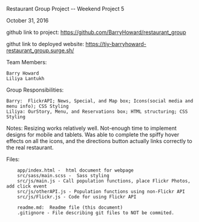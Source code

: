 Restaurant Group Project -- Weekend Project 5

October 31, 2016

github link to project: https://github.com/BarryHoward/restaurant_group

githut link to deployed website:  https://tiy-barryhoward-restaurant_group.surge.sh/


Team Members:
	
	Barry Howard
	Liliya Lantukh


Group Responsibilities:

	Barry:  FlickrAPI; News, Special, and Map box; Icons(social media and menu info); CSS Styling
	Liliya: OurStory, Menu, and Reservations box; HTML structuring; CSS Styling

Notes:
	Resizing works relatively well.  Not-enough time to implement designs for mobile and tablets.
	Was able to complete the spiffy hover effects on all the icons, and the directions button actually
	links correctly to the real restaurant.  


Files:

		app/index.html -  html document for webpage
		src/sass/main.scss -  Sass styling
		src/js/main.js - Call population functions, place Flickr Photos, add click event
		src/js/otherAPI.js - Population functions using non-Flickr API
		src/js/Flickr.js - Code for using Flickr API

		readme.md:  Readme file (this document)
		.gitignore - File describing git files to NOT be commited.